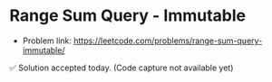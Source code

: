 # Range Sum Query - Immutable
- Problem link: https://leetcode.com/problems/range-sum-query-immutable/

✅ Solution accepted today. (Code capture not available yet)
